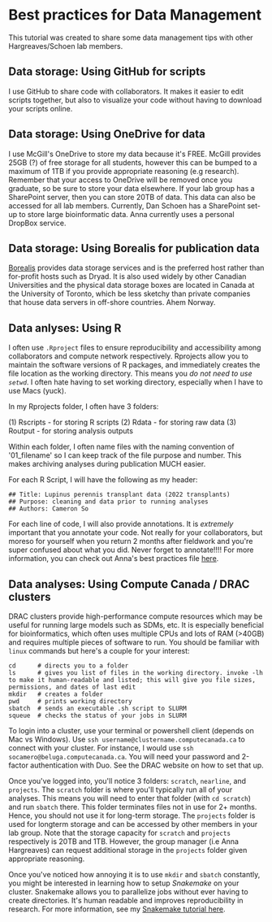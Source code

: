 # Best practices for Data Management

This tutorial was created to share some data management tips with other Hargreaves/Schoen lab members. 

## Data storage: Using GitHub for scripts

I use GitHub to share code with collaborators. It makes it easier to edit scripts together, but also to visualize your code without having to download your scripts online. 



## Data storage: Using OneDrive for data

I use McGill's OneDrive to store my data because it's FREE. McGill provides 25GB (?) of free storage for all students, however this can be bumped to a maximum of 1TB if you provide appropriate reasoning (e.g research). Remember that your access to OneDrive will be removed once you graduate, so be sure to store your data elsewhere. If your lab group has a SharePoint server, then you can store 20TB of data. This data can also be accessed for all lab members. Currently, Dan Schoen has a SharePoint set-up to store large bioinformatic data. Anna currently uses a personal DropBox service.



## Data storage: Using Borealis for publication data

[Borealis](https://borealisdata.ca/) provides data storage services and is the preferred host rather than for-profit hosts such as Dryad. It is also used widely by other Canadian Universities and the physical data storage boxes are located in Canada at the University of Toronto, which be less sketchy than private companies that house data servers in off-shore countries. Ahem Norway. 



## Data anlyses: Using R

I often use `.Rproject` files to ensure reproducibility and accessibility among collaborators and compute network respectively. Rprojects allow you to maintain the software versions of R packages, and immediately creates the file location as the working directory. This means you *do not need to use `setwd`*. I often hate having to set working directory, especially when I have to use Macs (yuck). 

In my Rprojects folder, I often have 3 folders:

(1) Rscripts   - for storing R scripts
(2) Rdata      - for storing raw data
(3) Routput    - for storing analysis outputs

Within each folder, I often name files with the naming convention of '01_filename' so I can keep track of the file purpose and number. This makes archiving analyses during publication MUCH easier.

For each R Script, I will have the following as my header:

```
## Title: Lupinus perennis transplant data (2022 transplants)
## Purpose: cleaning and data prior to running analyses
## Authors: Cameron So
```

For each line of code, I will also provide annotations. It is *extremely* important that you annotate your code. Not really for your collaborators, but moreso for yourself when you return 2 months after fieldwork and you're super confused about what you did. Never forget to annotate!!!! For more information, you can check out Anna's best practices file [here](https://12c7dc14-9b05-8320-8644-794d1c8f6407.filesusr.com/ugd/9e5dfc_93c3b3c3579a4a28a282fd382bafed98.pdf).



## Data analyses: Using Compute Canada / DRAC clusters

DRAC clusters provide high-performance compute resources which may be useful for running large models such as SDMs, etc. It is especially beneficial for bioinformatics, which often uses multiple CPUs and lots of RAM (>40GB) and requires multiple pieces of software to run. You should be familiar with `linux` commands but here's a couple for your interest:

```
cd      # directs you to a folder
ls      # gives you list of files in the working directory. invoke -lh to make it human-readable and listed; this will give you file sizes, permissions, and dates of last edit
mkdir   # creates a folder
pwd     # prints working directory
sbatch  # sends an executable .sh script to SLURM 
squeue  # checks the status of your jobs in SLURM
```

To login into a cluster, use your terminal or powershell client (depends on Mac vs Windows). Use `ssh username@clustername.computecanada.ca` to connect with your cluster. For instance, I would use `ssh socamero@beluga.computecanada.ca`. You will need your password and 2-factor authentication with Duo. See the DRAC website on how to set that up.

Once you've logged into, you'll notice 3 folders: `scratch`, `nearline`, and `projects`. The `scratch` folder is where you'll typically run all of your analyses. This means you will need to enter that folder (with `cd scratch`) and run `sbatch` there. This folder terminates files not in use for 2+ months. Hence, you should not use it for long-term storage. The `projects` folder is used for longterm storage and can be accessed by other members in your lab group. Note that the storage capacity for `scratch` and `projects` respectively is 20TB and 1TB. However, the group manager (i.e Anna Hargreaves) can request additional storage in the `projects` folder given appropriate reasoning.

Once you've noticed how annoying it is to use `mkdir` and `sbatch` constantly, you might be interested in learning how to setup *Snakemake* on your cluster. Snakemake allows you to parallelize jobs without ever having to create directories. It's human readable and improves reproducibility in research. For more information, see my [Snakemake tutorial here](https://github.com/socameron/snakemake-tutorial).



